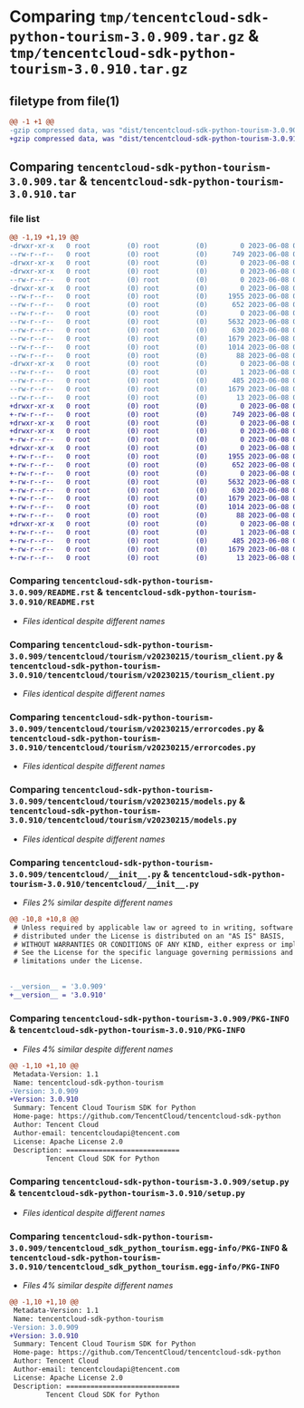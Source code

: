 # Comparing `tmp/tencentcloud-sdk-python-tourism-3.0.909.tar.gz` & `tmp/tencentcloud-sdk-python-tourism-3.0.910.tar.gz`

## filetype from file(1)

```diff
@@ -1 +1 @@
-gzip compressed data, was "dist/tencentcloud-sdk-python-tourism-3.0.909.tar", last modified: Thu Jun  8 00:36:10 2023, max compression
+gzip compressed data, was "dist/tencentcloud-sdk-python-tourism-3.0.910.tar", last modified: Thu Jun  8 09:23:43 2023, max compression
```

## Comparing `tencentcloud-sdk-python-tourism-3.0.909.tar` & `tencentcloud-sdk-python-tourism-3.0.910.tar`

### file list

```diff
@@ -1,19 +1,19 @@
-drwxr-xr-x   0 root         (0) root         (0)        0 2023-06-08 00:36:10.000000 tencentcloud-sdk-python-tourism-3.0.909/
--rw-r--r--   0 root         (0) root         (0)      749 2023-06-08 00:36:09.000000 tencentcloud-sdk-python-tourism-3.0.909/README.rst
-drwxr-xr-x   0 root         (0) root         (0)        0 2023-06-08 00:36:10.000000 tencentcloud-sdk-python-tourism-3.0.909/tencentcloud/
-drwxr-xr-x   0 root         (0) root         (0)        0 2023-06-08 00:36:10.000000 tencentcloud-sdk-python-tourism-3.0.909/tencentcloud/tourism/
--rw-r--r--   0 root         (0) root         (0)        0 2023-06-08 00:36:09.000000 tencentcloud-sdk-python-tourism-3.0.909/tencentcloud/tourism/__init__.py
-drwxr-xr-x   0 root         (0) root         (0)        0 2023-06-08 00:36:10.000000 tencentcloud-sdk-python-tourism-3.0.909/tencentcloud/tourism/v20230215/
--rw-r--r--   0 root         (0) root         (0)     1955 2023-06-08 00:36:09.000000 tencentcloud-sdk-python-tourism-3.0.909/tencentcloud/tourism/v20230215/tourism_client.py
--rw-r--r--   0 root         (0) root         (0)      652 2023-06-08 00:36:09.000000 tencentcloud-sdk-python-tourism-3.0.909/tencentcloud/tourism/v20230215/errorcodes.py
--rw-r--r--   0 root         (0) root         (0)        0 2023-06-08 00:36:09.000000 tencentcloud-sdk-python-tourism-3.0.909/tencentcloud/tourism/v20230215/__init__.py
--rw-r--r--   0 root         (0) root         (0)     5632 2023-06-08 00:36:09.000000 tencentcloud-sdk-python-tourism-3.0.909/tencentcloud/tourism/v20230215/models.py
--rw-r--r--   0 root         (0) root         (0)      630 2023-06-08 00:36:09.000000 tencentcloud-sdk-python-tourism-3.0.909/tencentcloud/__init__.py
--rw-r--r--   0 root         (0) root         (0)     1679 2023-06-08 00:36:10.000000 tencentcloud-sdk-python-tourism-3.0.909/PKG-INFO
--rw-r--r--   0 root         (0) root         (0)     1014 2023-06-08 00:36:09.000000 tencentcloud-sdk-python-tourism-3.0.909/setup.py
--rw-r--r--   0 root         (0) root         (0)       88 2023-06-08 00:36:10.000000 tencentcloud-sdk-python-tourism-3.0.909/setup.cfg
-drwxr-xr-x   0 root         (0) root         (0)        0 2023-06-08 00:36:10.000000 tencentcloud-sdk-python-tourism-3.0.909/tencentcloud_sdk_python_tourism.egg-info/
--rw-r--r--   0 root         (0) root         (0)        1 2023-06-08 00:36:10.000000 tencentcloud-sdk-python-tourism-3.0.909/tencentcloud_sdk_python_tourism.egg-info/dependency_links.txt
--rw-r--r--   0 root         (0) root         (0)      485 2023-06-08 00:36:10.000000 tencentcloud-sdk-python-tourism-3.0.909/tencentcloud_sdk_python_tourism.egg-info/SOURCES.txt
--rw-r--r--   0 root         (0) root         (0)     1679 2023-06-08 00:36:10.000000 tencentcloud-sdk-python-tourism-3.0.909/tencentcloud_sdk_python_tourism.egg-info/PKG-INFO
--rw-r--r--   0 root         (0) root         (0)       13 2023-06-08 00:36:10.000000 tencentcloud-sdk-python-tourism-3.0.909/tencentcloud_sdk_python_tourism.egg-info/top_level.txt
+drwxr-xr-x   0 root         (0) root         (0)        0 2023-06-08 09:23:43.000000 tencentcloud-sdk-python-tourism-3.0.910/
+-rw-r--r--   0 root         (0) root         (0)      749 2023-06-08 09:23:43.000000 tencentcloud-sdk-python-tourism-3.0.910/README.rst
+drwxr-xr-x   0 root         (0) root         (0)        0 2023-06-08 09:23:43.000000 tencentcloud-sdk-python-tourism-3.0.910/tencentcloud/
+drwxr-xr-x   0 root         (0) root         (0)        0 2023-06-08 09:23:43.000000 tencentcloud-sdk-python-tourism-3.0.910/tencentcloud/tourism/
+-rw-r--r--   0 root         (0) root         (0)        0 2023-06-08 09:23:43.000000 tencentcloud-sdk-python-tourism-3.0.910/tencentcloud/tourism/__init__.py
+drwxr-xr-x   0 root         (0) root         (0)        0 2023-06-08 09:23:43.000000 tencentcloud-sdk-python-tourism-3.0.910/tencentcloud/tourism/v20230215/
+-rw-r--r--   0 root         (0) root         (0)     1955 2023-06-08 09:23:43.000000 tencentcloud-sdk-python-tourism-3.0.910/tencentcloud/tourism/v20230215/tourism_client.py
+-rw-r--r--   0 root         (0) root         (0)      652 2023-06-08 09:23:43.000000 tencentcloud-sdk-python-tourism-3.0.910/tencentcloud/tourism/v20230215/errorcodes.py
+-rw-r--r--   0 root         (0) root         (0)        0 2023-06-08 09:23:43.000000 tencentcloud-sdk-python-tourism-3.0.910/tencentcloud/tourism/v20230215/__init__.py
+-rw-r--r--   0 root         (0) root         (0)     5632 2023-06-08 09:23:43.000000 tencentcloud-sdk-python-tourism-3.0.910/tencentcloud/tourism/v20230215/models.py
+-rw-r--r--   0 root         (0) root         (0)      630 2023-06-08 09:23:43.000000 tencentcloud-sdk-python-tourism-3.0.910/tencentcloud/__init__.py
+-rw-r--r--   0 root         (0) root         (0)     1679 2023-06-08 09:23:43.000000 tencentcloud-sdk-python-tourism-3.0.910/PKG-INFO
+-rw-r--r--   0 root         (0) root         (0)     1014 2023-06-08 09:23:43.000000 tencentcloud-sdk-python-tourism-3.0.910/setup.py
+-rw-r--r--   0 root         (0) root         (0)       88 2023-06-08 09:23:43.000000 tencentcloud-sdk-python-tourism-3.0.910/setup.cfg
+drwxr-xr-x   0 root         (0) root         (0)        0 2023-06-08 09:23:43.000000 tencentcloud-sdk-python-tourism-3.0.910/tencentcloud_sdk_python_tourism.egg-info/
+-rw-r--r--   0 root         (0) root         (0)        1 2023-06-08 09:23:43.000000 tencentcloud-sdk-python-tourism-3.0.910/tencentcloud_sdk_python_tourism.egg-info/dependency_links.txt
+-rw-r--r--   0 root         (0) root         (0)      485 2023-06-08 09:23:43.000000 tencentcloud-sdk-python-tourism-3.0.910/tencentcloud_sdk_python_tourism.egg-info/SOURCES.txt
+-rw-r--r--   0 root         (0) root         (0)     1679 2023-06-08 09:23:43.000000 tencentcloud-sdk-python-tourism-3.0.910/tencentcloud_sdk_python_tourism.egg-info/PKG-INFO
+-rw-r--r--   0 root         (0) root         (0)       13 2023-06-08 09:23:43.000000 tencentcloud-sdk-python-tourism-3.0.910/tencentcloud_sdk_python_tourism.egg-info/top_level.txt
```

### Comparing `tencentcloud-sdk-python-tourism-3.0.909/README.rst` & `tencentcloud-sdk-python-tourism-3.0.910/README.rst`

 * *Files identical despite different names*

### Comparing `tencentcloud-sdk-python-tourism-3.0.909/tencentcloud/tourism/v20230215/tourism_client.py` & `tencentcloud-sdk-python-tourism-3.0.910/tencentcloud/tourism/v20230215/tourism_client.py`

 * *Files identical despite different names*

### Comparing `tencentcloud-sdk-python-tourism-3.0.909/tencentcloud/tourism/v20230215/errorcodes.py` & `tencentcloud-sdk-python-tourism-3.0.910/tencentcloud/tourism/v20230215/errorcodes.py`

 * *Files identical despite different names*

### Comparing `tencentcloud-sdk-python-tourism-3.0.909/tencentcloud/tourism/v20230215/models.py` & `tencentcloud-sdk-python-tourism-3.0.910/tencentcloud/tourism/v20230215/models.py`

 * *Files identical despite different names*

### Comparing `tencentcloud-sdk-python-tourism-3.0.909/tencentcloud/__init__.py` & `tencentcloud-sdk-python-tourism-3.0.910/tencentcloud/__init__.py`

 * *Files 2% similar despite different names*

```diff
@@ -10,8 +10,8 @@
 # Unless required by applicable law or agreed to in writing, software
 # distributed under the License is distributed on an "AS IS" BASIS,
 # WITHOUT WARRANTIES OR CONDITIONS OF ANY KIND, either express or implied.
 # See the License for the specific language governing permissions and
 # limitations under the License.
 
 
-__version__ = '3.0.909'
+__version__ = '3.0.910'
```

### Comparing `tencentcloud-sdk-python-tourism-3.0.909/PKG-INFO` & `tencentcloud-sdk-python-tourism-3.0.910/PKG-INFO`

 * *Files 4% similar despite different names*

```diff
@@ -1,10 +1,10 @@
 Metadata-Version: 1.1
 Name: tencentcloud-sdk-python-tourism
-Version: 3.0.909
+Version: 3.0.910
 Summary: Tencent Cloud Tourism SDK for Python
 Home-page: https://github.com/TencentCloud/tencentcloud-sdk-python
 Author: Tencent Cloud
 Author-email: tencentcloudapi@tencent.com
 License: Apache License 2.0
 Description: ============================
         Tencent Cloud SDK for Python
```

### Comparing `tencentcloud-sdk-python-tourism-3.0.909/setup.py` & `tencentcloud-sdk-python-tourism-3.0.910/setup.py`

 * *Files identical despite different names*

### Comparing `tencentcloud-sdk-python-tourism-3.0.909/tencentcloud_sdk_python_tourism.egg-info/PKG-INFO` & `tencentcloud-sdk-python-tourism-3.0.910/tencentcloud_sdk_python_tourism.egg-info/PKG-INFO`

 * *Files 4% similar despite different names*

```diff
@@ -1,10 +1,10 @@
 Metadata-Version: 1.1
 Name: tencentcloud-sdk-python-tourism
-Version: 3.0.909
+Version: 3.0.910
 Summary: Tencent Cloud Tourism SDK for Python
 Home-page: https://github.com/TencentCloud/tencentcloud-sdk-python
 Author: Tencent Cloud
 Author-email: tencentcloudapi@tencent.com
 License: Apache License 2.0
 Description: ============================
         Tencent Cloud SDK for Python
```


